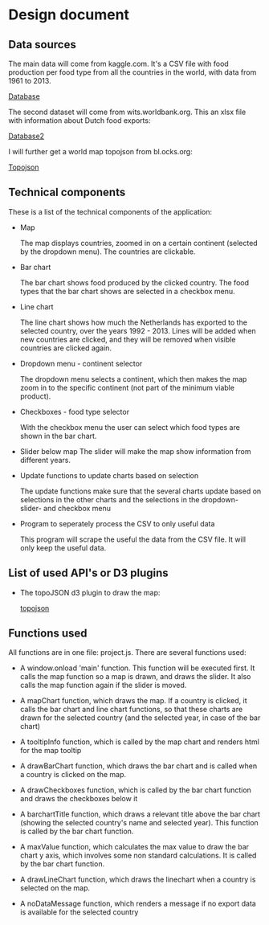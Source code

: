 # Design document

## Data sources
The main data will come from kaggle.com. It's a CSV file with food production
per food type from all the countries in the world, with data from 1961 to 2013.

[Database](https://www.kaggle.com/dorbicycle/world-foodfeed-production/data)

The second dataset will come from wits.worldbank.org. This an xlsx file with
information about Dutch food exports:

[Database2](https://wits.worldbank.org/CountryProfile/en/Country/NLD/StartYear/1992/EndYear/2013/TradeFlow/Export/Indicator/XPRT-TRD-VL/Partner/BY-COUNTRY/Product/16-24_FoodProd)


I will further get a world map topojson from bl.ocks.org:

[Topojson](http://bl.ocks.org/mbostock/raw/4090846/world-50m.json)

## Technical components
These is a list of the technical components of the application:
- Map

	The map displays countries, zoomed in on a certain continent (selected by the
	dropdown menu). The countries are clickable.
- Bar chart

	The bar chart shows food produced by the clicked country. The food types that
	the bar chart shows are selected in a checkbox menu.
- Line chart

	The line chart shows how much the Netherlands has exported to the selected
	country, over the years 1992 - 2013. Lines will be added when new countries
	are clicked, and they will be removed when visible countries are clicked
	again.
- Dropdown menu - continent selector

	The dropdown menu selects a continent, which then makes the map zoom in to the
	specific continent (not part of the minimum viable product).
- Checkboxes - food type selector

	With the checkbox menu the user can select which food types are shown in the
	bar chart.
- Slider below map
	The slider will make the map show information from different years.

- Update functions to update charts based on selection

	The update functions make sure that the several charts update based on
	selections in the other charts and the selections in the dropdown- slider- and
	checkbox menu
- Program to seperately process the CSV to only useful data

	This program will scrape the useful the data from the CSV file. It will
	only keep the useful data.

## List of used API's or D3 plugins
- The topoJSON d3 plugin to draw the map:

	[topojson](https://d3js.org/topojson.v1.min.js)

## Functions used
All functions are in one file: project.js. There are several functions used:

- A window.onload 'main' function. This function will be executed first. It
calls the map function so a map is drawn, and draws the slider. It also calls
the map function again if the slider is moved.

- A mapChart function, which draws the map. If a country is clicked, it calls
the bar chart and line chart functions, so that these charts are drawn for the
selected country (and the selected year, in case of the bar chart)

- A tooltipInfo function, which is called by the map chart and renders html
for the map tooltip

- A drawBarChart function, which draws the bar chart and is called when a
country is clicked on the map.

- A drawCheckboxes function, which is called by the bar chart function and
draws the checkboxes below it

- A barchartTitle function, which draws a relevant title above the bar chart
(showing the selected country's name and selected year). This function is called
by the bar chart function.

- A maxValue function, which calculates the max value to draw the bar chart
y axis, which involves some non standard calculations. It is called by the
bar chart function.

- A drawLineChart function, which draws the linechart when a country is
selected on the map.

- A noDataMessage function, which renders a message if no export data is
available for the selected country
